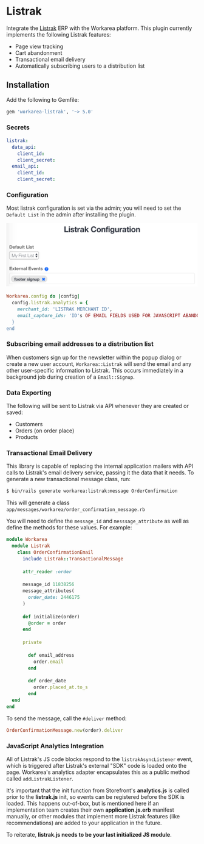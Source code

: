 # Listrak

Integrate the [Listrak][] ERP with the Workarea platform. This plugin
currently implements the following Listrak features:

- Page view tracking
- Cart abandonment
- Transactional email delivery
- Automatically subscribing users to a distribution list

## Installation

Add the following to Gemfile:

```ruby
gem 'workarea-listrak', '~> 5.0'
```

### Secrets

```yaml
listrak:
  data_api:
    client_id:
    client_secret:
  email_api:
    client_id:
    client_secret:
```

### Configuration

Most listrak configuration is set via the admin; you will need to set the
`Default List` in the admin after installing the plugin.

![lisrak admin](./readme/listrak-admin.png)

```ruby
Workarea.config do |config|
  config.listrak.analytics = {
    merchant_id: 'LISTRAK MERCHANT ID',
    email_capture_ids: 'ID's OF EMAIL FIELDS USED FOR JAVASCRIPT ABANDONMENT'
  }
end
```

### Subscribing email addresses to a distribution list

When customers sign up for the newsletter within the popup dialog or
create a new user account, `Workarea::Listrak` will send the email and
any other user-specific information to Listrak. This occurs immediately
in a background job during creation of a `Email::Signup`.

### Data Exporting

The following will be sent to Listrak via API whenever they are created or saved:

* Customers
* Orders (on order place)
* Products

### Transactional Email Delivery

This library is capable of replacing the internal application mailers
with API calls to Listrak's email delivery service, passing it the data
that it needs. To generate a new transactional message class, run:

```bash
$ bin/rails generate workarea:listrak:message OrderConfirmation
```

This will generate a class `app/messages/workarea/order_confirmation_message.rb`

You will need to define the `message_id` and `messsage_attribute` as well as define the methods
for these values. For example:

```ruby
module Workarea
  module Listrak
    class OrderConfirmationEmail
      include Listrak::TransactionalMessage

      attr_reader :order

      message_id 11838256
      message_attributes(
        order_date: 2446175
      )

      def initialize(order)
        @order = order
      end

      private

        def email_address
          order.email
        end

        def order_date
          order.placed_at.to_s
        end
  end
end
```

To send the message, call the `#deliver` method:

```ruby
OrderConfirmationMessage.new(order).deliver
```

### JavaScript Analytics Integration

All of Listrak's JS code blocks respond to the `listrakAsyncListener`
event, which is triggered after Listrak's external "SDK" code is loaded
onto the page. Workarea's analytics adapter encapsulates this as a public
method called `addListrakListener`.

It's important that the init function from Storefront's **analytics.js**
is called prior to the **listrak.js** init, so events can be registered
before the SDK is loaded. This happens out-of-box, but is mentioned here
if an implementation team creates their own **application.js.erb**
manifest manually, or other modules that implement more Listrak features
(like recommendations) are added to your application in the future.

To reiterate, **listrak.js needs to be your last initialized JS
module**.

[Listrak]: http://listrak.com

